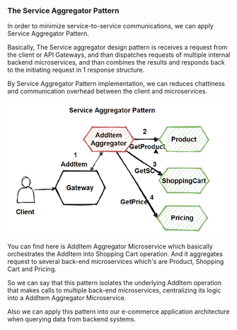 ###  The Service Aggregator Pattern

In order to minimize service-to-service communications, we can apply Service Aggregator Pattern.

Basically, The Service aggregator design pattern is receives a request from the client or API Gateways, and than dispatches requests of multiple internal backend microservices, and than combines the results and responds back to the initiating request in 1 response structure.

By Service Aggregator Pattern implementation, we can reduces chattiness and communication overhead between the client and microservices.

![pattern](docs/img/aggregator.png)

You can find here is AddItem Aggregator Microservice which basically orchestrates the AddItem into Shopping Cart operation. And it aggregates request to several back-end microservices which's are Product, Shopping Cart and Pricing.

So we can say that this pattern isolates the underlying AddItem operation that makes calls to multiple back-end microservices, centralizing its logic into a AddItem Aggregator Microservice.

Also we can apply this pattern into our e-commerce application architecture when querying data from backend systems.
